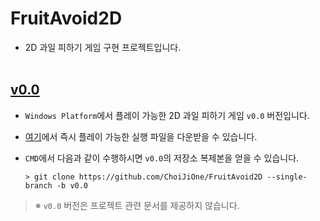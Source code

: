 # FruitAvoid2D
- 2D 과일 피하기 게임 구현 프로젝트입니다.
<br><br>


## [v0.0](https://github.com/ChoiJiOne/FruitAvoid2D/tree/v0.0)
- `Windows Platform`에서 플레이 가능한 2D 과일 피하기 게임 `v0.0` 버전입니다.
- [여기](https://github.com/ChoiJiOne/FruitAvoid2D/releases/tag/v0.0)에서 즉시 플레이 가능한 실행 파일을 다운받을 수 있습니다.
- `CMD`에서 다음과 같이 수행하시면 `v0.0`의 저장소 복제본을 얻을 수 있습니다.
  
  ```
  > git clone https://github.com/ChoiJiOne/FruitAvoid2D --single-branch -b v0.0
  ```

> ※ `v0.0` 버전은 프로젝트 관련 문서를 제공하지 않습니다.
